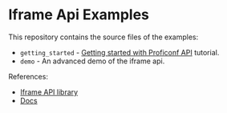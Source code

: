 # Iframe Api Examples

This repository contains the source files of the examples:

* `getting_started` - [Getting started with Proficonf API](https://proficonf.dev/docs/category/getting-started) tutorial.
* `demo` - An advanced demo of the iframe api.

References:
* [Iframe API library](https://github.com/proficonf/iframe-api)
* [Docs](https://proficonf.dev)
